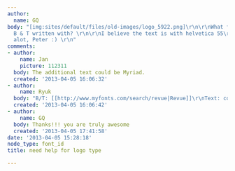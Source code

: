 ```yaml
---
author:
  name: GQ
body: "[img:sites/default/files/old-images/logo_5922.png]\r\n\r\nWhat font is the
  B & T written with? \r\n\r\nI believe the text is with helvetica 55\r\n\r\nThanks
  alot, Peter :) \r\n"
comments:
- author:
    name: Jan
    picture: 112311
  body: The additional text could be Myriad.
  created: '2013-04-05 16:06:32'
- author:
    name: Ryuk
  body: "B/T: [[http://www.myfonts.com/search/revue|Revue]]\r\nText: could be [[http://www.myfonts.com/fonts/adobe/myriad|Myriad]]"
  created: '2013-04-05 16:06:42'
- author:
    name: GQ
  body: Thanks!!! you are truly awesome
  created: '2013-04-05 17:41:58'
date: '2013-04-05 15:28:18'
node_type: font_id
title: need help for logo type

---
```

